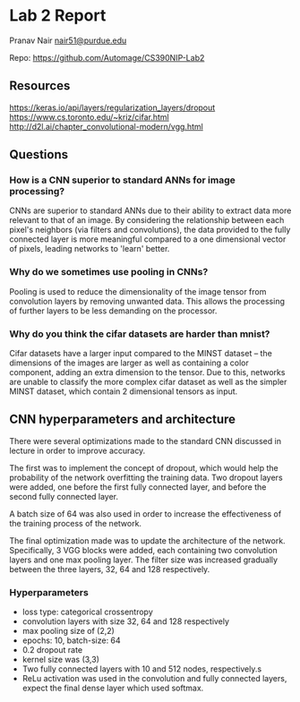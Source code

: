 # Lab 2 Report
Pranav Nair
nair51@purdue.edu

Repo: https://github.com/Automage/CS390NIP-Lab2

## Resources
https://keras.io/api/layers/regularization_layers/dropout
https://www.cs.toronto.edu/~kriz/cifar.html
http://d2l.ai/chapter_convolutional-modern/vgg.html

## Questions
### How is a CNN superior to standard ANNs for image processing?
CNNs are superior to standard ANNs due to their ability to extract data more relevant to that of an image. By considering the relationship between each pixel's neighbors (via filters and convolutions), the data provided to the fully connected layer is more meaningful compared to a one dimensional vector of pixels, leading networks to 'learn' better.

### Why do we sometimes use pooling in CNNs?
Pooling is used to reduce the dimensionality of the image tensor from convolution layers by removing unwanted data. This allows the processing of further layers to be less demanding on the processor.

### Why do you think the cifar datasets are harder than mnist?
Cifar datasets have a larger input compared to the MINST dataset – the dimensions of the images are larger as well as containing a color component, adding an extra dimension to the tensor. Due to this, networks are unable to classify the more complex cifar dataset as well as the simpler MINST dataset, which contain 2 dimensional tensors as input.

## CNN hyperparameters and architecture
There were several optimizations made to the standard CNN discussed in lecture in order to improve accuracy. 

The first was to implement the concept of dropout, which would help the probability of the network overfitting the training data. Two dropout layers were added, one before the first fully connected layer, and before the second fully connected layer.

A batch size of 64 was also used in order to increase the effectiveness of the training process of the network. 

The final optimization made was to update the architecture of the network. Specifically, 3 VGG blocks were added, each containing two convolution layers and one max pooling layer. The filter size was increased gradually between the three layers, 32, 64 and 128 respectively. 

### Hyperparameters
- loss type: categorical crossentropy
- convolution layers with size 32, 64 and 128 respectively
- max pooling size of (2,2)
- epochs: 10, batch-size: 64
- 0.2 dropout rate
- kernel size was (3,3)
- Two fully connected layers with 10 and 512 nodes, respectively.s
- ReLu activation was used in the convolution and fully connected layers, expect the final dense layer which used softmax.

